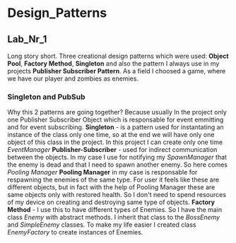 # Design_Patterns
## Lab_Nr_1
Long story short. Three creational design patterns which were used: **Object Pool**, **Factory Method**, **Singleton** and also the pattern I always use in my projects **Publisher Subscriber Pattern**. 
As a field I choosed a game, where we have our player and zombies as enemies.
### Singleton and PubSub
Why this 2 patterns are going together? Because usually In the project only one Publisher Subscriber Object which is responsable for event emmitting and for event subscribing.
**Singleton** - is a pattern used for instantating an instance of the class only one time, so at the end we will have only one object of this class in the project.
In this project I can create only one time *EventManager*
**Publisher-Subscriber** - used for indirect communication between the objects. In my case I use for notifying my *SpawnManager* that the enemy is dead and that I need to spawn another enemy. So here comes *Pooling Manager*
**Pooling Manager** in my case is responsable for respawning the enemies of the same type. For user it feels like these are different objects, but in fact with the help of Pooling Manager these are same objects only with restored health. So I don't need to spend resources of my device on creating and destroying same type of objects.
**Factory Method** - I use this to have different types of Enemies. So I have the main class *Enemy* with abstract methods. I inherit that class to the *BossEnemy* and *SimpleEnemy* classes. To make my life easier I created class *EnemyFactory* to create instances of Enemies.

